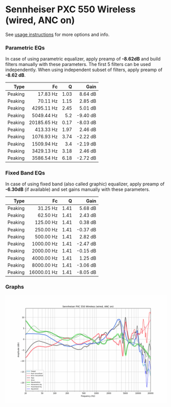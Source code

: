 # Sennheiser PXC 550 Wireless (wired, ANC on)
See [usage instructions](https://github.com/jaakkopasanen/AutoEq#usage) for more options and info.

### Parametric EQs
In case of using parametric equalizer, apply preamp of **-8.62dB** and build filters manually
with these parameters. The first 5 filters can be used independently.
When using independent subset of filters, apply preamp of **-8.62 dB**.

| Type    | Fc          |    Q | Gain     |
|--------:|------------:|-----:|---------:|
| Peaking | 17.83 Hz    | 1.03 | 8.64 dB  |
| Peaking | 70.11 Hz    | 1.15 | 2.85 dB  |
| Peaking | 4295.11 Hz  | 2.45 | 5.01 dB  |
| Peaking | 5049.44 Hz  | 5.2  | -9.40 dB |
| Peaking | 20185.65 Hz | 0.17 | -8.03 dB |
| Peaking | 413.33 Hz   | 1.97 | 2.46 dB  |
| Peaking | 1076.93 Hz  | 3.74 | -2.22 dB |
| Peaking | 1509.94 Hz  | 3.4  | -2.19 dB |
| Peaking | 3429.13 Hz  | 3.18 | 2.46 dB  |
| Peaking | 3586.54 Hz  | 6.18 | -2.72 dB |

### Fixed Band EQs
In case of using fixed band (also called graphic) equalizer, apply preamp of **-6.30dB**
(if available) and set gains manually with these parameters.

| Type    | Fc          |    Q | Gain     |
|--------:|------------:|-----:|---------:|
| Peaking | 31.25 Hz    | 1.41 | 5.68 dB  |
| Peaking | 62.50 Hz    | 1.41 | 2.43 dB  |
| Peaking | 125.00 Hz   | 1.41 | 0.38 dB  |
| Peaking | 250.00 Hz   | 1.41 | -0.37 dB |
| Peaking | 500.00 Hz   | 1.41 | 2.82 dB  |
| Peaking | 1000.00 Hz  | 1.41 | -2.47 dB |
| Peaking | 2000.00 Hz  | 1.41 | -0.15 dB |
| Peaking | 4000.00 Hz  | 1.41 | 1.25 dB  |
| Peaking | 8000.00 Hz  | 1.41 | -3.06 dB |
| Peaking | 16000.01 Hz | 1.41 | -8.05 dB |

### Graphs
![](./Sennheiser%20PXC%20550%20Wireless%20(wired,%20ANC%20on).png)